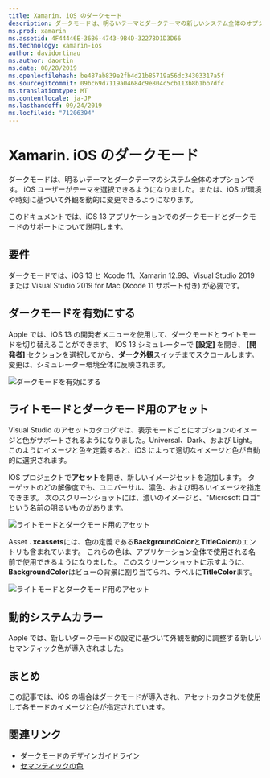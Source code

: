 ```yaml
---
title: Xamarin. iOS のダークモード
description: ダークモードは、明るいテーマとダークテーマの新しいシステム全体のオプションです。 iOS ユーザーがテーマを選択したり、iOS が外観を動的に変更したりできるようになりました。
ms.prod: xamarin
ms.assetid: 4F44446E-36B6-4743-9B4D-32278D1D3D66
ms.technology: xamarin-ios
author: davidortinau
ms.author: daortin
ms.date: 08/28/2019
ms.openlocfilehash: be487ab839e2fb4d21b85719a56dc34303317a5f
ms.sourcegitcommit: 09bc69d7119a04684c9e804c5cb113b8b1bb7dfc
ms.translationtype: MT
ms.contentlocale: ja-JP
ms.lasthandoff: 09/24/2019
ms.locfileid: "71206394"
---
```

# <a name="dark-mode-in-xamarinios"></a>Xamarin. iOS のダークモード

ダークモードは、明るいテーマとダークテーマのシステム全体のオプションです。 iOS ユーザーがテーマを選択できるようになりました。または、iOS が環境や時刻に基づいて外観を動的に変更できるようになります。

このドキュメントでは、iOS 13 アプリケーションでのダークモードとダークモードのサポートについて説明します。

## <a name="requirements"></a>要件

ダークモードでは、iOS 13 と Xcode 11、Xamarin 12.99、Visual Studio 2019 または Visual Studio 2019 for Mac (Xcode 11 サポート付き) が必要です。

## <a name="turning-on-dark-mode"></a>ダークモードを有効にする

Apple では、iOS 13 の開発者メニューを使用して、ダークモードとライトモードを切り替えることができます。 IOS 13 シミュレーターで **[設定]** を開き、 **[開発者]** セクションを選択してから、**ダーク外観**スイッチまでスクロールします。 変更は、シミュレーター環境全体に反映されます。

![ダークモードを有効にする](dark-mode-images/LightAndDark_DeveloperSetting.png)

## <a name="assets-for-light-and-dark-modes"></a>ライトモードとダークモード用のアセット

Visual Studio のアセットカタログでは、表示モードごとにオプションのイメージと色がサポートされるようになりました。Universal、Dark、および Light。 このようにイメージと色を定義すると、iOS によって適切なイメージと色が自動的に選択されます。

IOS プロジェクトで**アセット**を開き、新しいイメージセットを追加します。 ターゲットのどの解像度でも、ユニバーサル、濃色、および明るいイメージを指定できます。 次のスクリーンショットには、濃いのイメージと、"Microsoft ロゴ" という名前の明るいものがあります。

![ライトモードとダークモード用のアセット](dark-mode-images/LightAndDark_AssetCatalog2.png)

Asset **. xcassets**には、色の定義である**BackgroundColor**と**TitleColor**のエントリも含まれています。 これらの色は、アプリケーション全体で使用される名前で使用できるようになりました。 このスクリーンショットに示すように、 **BackgroundColor**はビューの背景に割り当てられ、ラベルに**TitleColor**ます。

![ライトモードとダークモード用のアセット](dark-mode-images/LightAndDark_01.png)

## <a name="dynamic-system-colors"></a>動的システムカラー

Apple では、新しいダークモードの設定に基づいて外観を動的に調整する新しいセマンティック色が導入されました。

## <a name="summary"></a>まとめ

この記事では、iOS の場合はダークモードが導入され、アセットカタログを使用して各モードのイメージと色が指定されています。

## <a name="related-links"></a>関連リンク

- [ダークモードのデザインガイドライン](https://developer.apple.com/design/human-interface-guidelines/ios/visual-design/dark-mode/)
- [セマンティックの色](https://developer.apple.com/design/human-interface-guidelines/ios/visual-design/color/#dynamic-system-colors)
